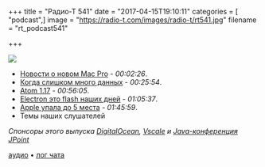 +++
title = "Радио-Т 541"
date = "2017-04-15T19:10:11"
categories = [ "podcast",]
image = "https://radio-t.com/images/radio-t/rt541.jpg"
filename = "rt_podcast541"

+++

![](https://radio-t.com/images/radio-t/rt541.jpg)

- [Новости о новом Mac Pro](http://daringfireball.net/2017/04/the_mac_pro_lives) - *00:02:26*.
- [Когда слишком много данных](https://www.recode.net/2017/4/12/15275160/big-data-analytics-enterprise-technology-internet-of-things-iot) - *00:25:54*.
- [Atom 1.17](http://blog.atom.io/2017/04/12/atom-1-16.html) - *00:56:05*.
- [Electron это flash наших дней](https://josephg.com/blog/electron-is-flash-for-the-desktop/) - *01:05:37*.
- [Apple упала до 5 места](http://www.cultofmac.com/475833/apple-drops-fifth-place-2017-laptop-rankings/) - *01:45:59*.
- Темы наших слушателей

*Спонсоры этого выпуска [DigitalOcean](https://www.digitalocean.com), [Vscale](http://bit.ly/radio-t_vscale) и [Java-конференция JPoint](http://bit.ly/jpoint-radiot-2017)*


[аудио](http://cdn.radio-t.com/rt_podcast541.mp3) • [лог чата](http://chat.radio-t.com/logs/radio-t-541.html)
<audio src="http://cdn.radio-t.com/rt_podcast541.mp3" preload="none"></audio>